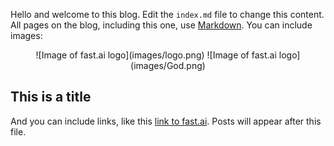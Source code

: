 Hello and welcome to this blog. Edit the `index.md` file to change this content. All pages on the blog, including this one, use [Markdown](https://guides.github.com/features/mastering-markdown/). You can include images:
<p align="center">
![Image of fast.ai logo](images/logo.png)
![Image of fast.ai logo](images/God.png)

  
## This is a title

And you can include links, like this [link to fast.ai](https://www.fast.ai). Posts will appear after this file. 
